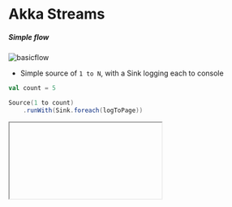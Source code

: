 # Akka Streams

##### Simple flow

![basicflow](/resources/basicflow.png)

- Simple source of `1 to N`, with a Sink logging each to console

```scala
val count = 5

Source(1 to count)
    .runWith(Sink.foreach(logToPage))
```

<iframe class="sample" data-src="/samples/simple"></iframe>
